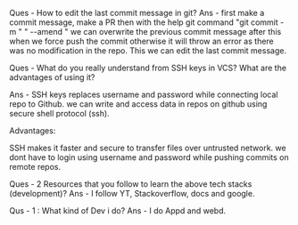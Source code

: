 
Ques - How to edit the last commit message in git?
Ans - first make a commit message, make a PR then with the help git command 
      "git commit -m "   " --amend " we can overwrite the previous commit message
      after this when we force push the commit otherwise it will throw an error
      as there was no modification in the repo. This we can edit the last commit message.

Ques - What do you really understand from SSH keys in VCS? What are the advantages of using it?

Ans - SSH keys replaces username and password while connecting local repo to Github. we can write and access data in repos on github using secure shell protocol (ssh).

Advantages:

SSH makes it faster and secure to transfer files over untrusted network.
we dont have to login using username and password while pushing commits on remote repos.



Ques - 2 Resources that you follow to learn the above tech stacks (development)?
Ans - I follow YT, Stackoverflow, docs and google.

Qus -  1 : What kind of Dev i do?
Ans - I do Appd and webd.

